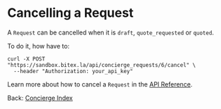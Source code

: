 
# Cancelling a Request

A `Request` can be cancelled when it is `draft`, `quote_requested` or `quoted`.

To do it, how have to:

```
curl -X POST "https://sandbox.bitex.la/api/concierge_requests/6/cancel" \
  --header "Authorization: your_api_key"
```

Learn more about how to cancel a `Request` in the
[API Reference](https://developers.bitex.la/#6b27b5ea-7770-4779-93fd-6c74874f004a).

<div class="footer-nav">
  <span>
    Back:
    <a href="/bitex-guides/concierge/">Concierge Index</a>
  </span>
</div>